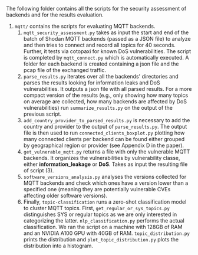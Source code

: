 The following folder contains all the scripts for the security assessment of backends and for the results evaluation.

1. `mqtt/` contains the scripts for evaluating MQTT backends. 
   1. `mqtt_security_assessment.py` takes as input the start and end of the batch of Shodan MQTT backends (passed as a JSON file) to analyze and then tries to connect and record all topics for 40 seconds. Further, it tests via cotopaxi for known DoS vulnerabilities. The script is completed by `mqtt_connect.py` which is automatically executed. A folder for each backend is created containing a json file and the pcap file of the exchanged traffic.
   2. `parse_results.py` iterates over all the backends' directories and parses the results looking for information leaks and DoS vulnerabilities. It outputs a json file with all parsed results. For a more compact version of the results (e.g., only showing how many topics on average are collected, how many backends are affected by DoS vulnerabilities) run `summarize_results.py` on the output of the previous script.
   3. `add_country_provider_to_parsed_results.py` is necessary to add the country and provider to the output of `parse_results.py`. The output file is then used to run `connected_clients_boxplot.py` plotting how many connected clients per backend can be found either grouped by geographical region or provider (see Appendix D in the paper).
   4. `get_vulnerable_mqtt.py` returns a file with only the vulnerable MQTT backends. It organizes the vulnerabilities by vulnerability classe, either **information_leakage** or **DoS**. Takes as input the resulting file of script (3).
   5. `software_versions_analysis.py` analyses the versions collected for MQTT backends and check which ones have a version lower than a specified one (meaning they are potentially vulnerable CVEs affecting older software versions).
   6. Finally, `topic-classification` runs a zero-shot classification model to cluster MQTT topics. First, `get_regular_or_sys_topics.py` distinguishes SYS or regular topics as we are only interested in categorizing the latter. `nlp_classification.py` performs the actual classification. We ran the script on a machine with 128GB of RAM and an NVIDIA A100 GPU with 40GB of RAM. `topic_distribution.py` prints the distribution and `plot_topic_distribution.py` plots the distribution into a histogram.